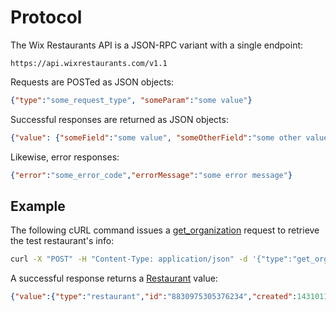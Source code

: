 # Protocol
The Wix Restaurants API is a JSON-RPC variant with a single endpoint:

    https://api.wixrestaurants.com/v1.1

Requests are POSTed as JSON objects:

~~~ json
{"type":"some_request_type", "someParam":"some value"}
~~~

Successful responses are returned as JSON objects:

~~~ json
{"value": {"someField":"some value", "someOtherField":"some other value"}
~~~

Likewise, error responses: 

~~~ json
{"error":"some_error_code","errorMessage":"some error message"}
~~~

## Example
The following cURL command issues a [get_organization](https://github.com/wix/openrest4j/blob/master/openrest4j-api/src/main/java/com/openrest/v1_1/GetOrganizationRequest.java) request to retrieve the test restaurant's info:

~~~ bash
curl -X "POST" -H "Content-Type: application/json" -d '{"type":"get_organization","organizationId":"8830975305376234"}' "https://api.wixrestaurants.com/v1.1"
~~~

A successful response returns a [Restaurant](https://github.com/wix/openrest4j/blob/master/openrest4j-api/src/main/java/com/openrest/v1_1/Restaurant.java) value:

~~~ json
{"value":{"type":"restaurant","id":"8830975305376234","created":1431011837631,"modified":1459086417084,"title":{"en_US":"The Testaurant"},"description":{"en_US":"Wix Restaurants test restaurant."}}
~~~
